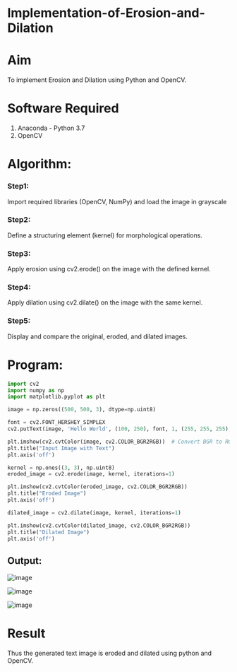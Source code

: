 # Implementation-of-Erosion-and-Dilation
# Aim
To implement Erosion and Dilation using Python and OpenCV.
# Software Required
1. Anaconda - Python 3.7
2. OpenCV
# Algorithm:
### Step1:
Import required libraries (OpenCV, NumPy) and load the image in grayscale

### Step2:
Define a structuring element (kernel) for morphological operations.

### Step3:
Apply erosion using cv2.erode() on the image with the defined kernel.

### Step4:
Apply dilation using cv2.dilate() on the image with the same kernel.

### Step5:
Display and compare the original, eroded, and dilated images.
 
# Program:

```py
import cv2
import numpy as np
import matplotlib.pyplot as plt
```
```py
image = np.zeros((500, 500, 3), dtype=np.uint8)
```
```py
font = cv2.FONT_HERSHEY_SIMPLEX
cv2.putText(image, 'Hello World', (100, 250), font, 1, (255, 255, 255), 2, cv2.LINE_AA)
```
```py
plt.imshow(cv2.cvtColor(image, cv2.COLOR_BGR2RGB))  # Convert BGR to RGB for displaying
plt.title("Input Image with Text")
plt.axis('off')
```
```py
kernel = np.ones((3, 3), np.uint8)
eroded_image = cv2.erode(image, kernel, iterations=1)
```
```py
plt.imshow(cv2.cvtColor(eroded_image, cv2.COLOR_BGR2RGB))
plt.title("Eroded Image")
plt.axis('off')
```
```py
dilated_image = cv2.dilate(image, kernel, iterations=1)
```
```py
plt.imshow(cv2.cvtColor(dilated_image, cv2.COLOR_BGR2RGB)) 
plt.title("Dilated Image")
plt.axis('off')
```

## Output:

![image](https://github.com/user-attachments/assets/fc675126-5b25-469d-bc8b-efd1de8da69d)

![image](https://github.com/user-attachments/assets/5ba57752-8b3f-4e4e-8b62-07ff93c4afb3)

![image](https://github.com/user-attachments/assets/1cc3f1e3-8ee5-40e1-a4b8-c2aada6aef88)


# Result
Thus the generated text image is eroded and dilated using python and OpenCV.

